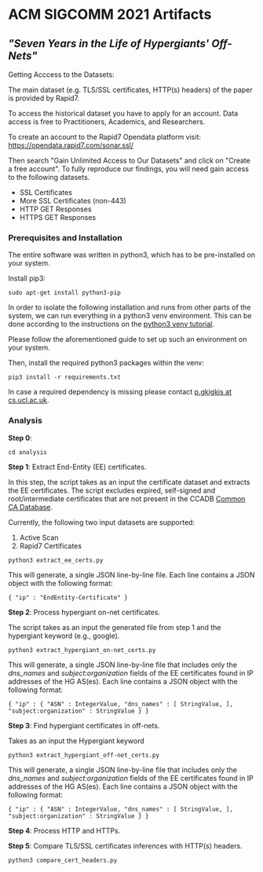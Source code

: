 # ACM SIGCOMM 2021 Artifacts
## _"Seven Years in the Life of Hypergiants' Off-Nets"_

Getting Acccess to the Datasets:


The main dataset (e.g. TLS/SSL certificates, HTTP(s) headers) of the paper is provided by Rapid7. 

To access the historical dataset you have to apply for an account. Data access is free to Practitioners, Academics, and Researchers.

To create an account to the Rapid7 Opendata platform visit:
https://opendata.rapid7.com/sonar.ssl/

Then search "Gain Unlimited Access to Our Datasets" and click on "Create a free account".
To fully reproduce our findings, you will need gain access to the following datasets.
* SSL Certificates
* More SSL Certificates (non-443)
* HTTP GET Responses
* HTTPS GET Responses




### Prerequisites and Installation
The entire software was written in python3, which has to be pre-installed on your system.

Install pip3:
```
sudo apt-get install python3-pip
```

In order to isolate the following installation and runs from other parts of the system, we can run everything in a python3 venv environment. This can be done according to the instructions on the
[python3 venv tutorial](https://docs.python.org/3/tutorial/venv.html).

Please follow the aforementioned guide to set up such an environment on your system.

Then, install the required python3 packages within the venv:
```
pip3 install -r requirements.txt
```
In case a required dependency is missing please contact [p.gkigkis at cs.ucl.ac.uk]().


### Analysis

**Step 0**:
```
cd analysis
```

**Step 1**: Extract End-Entity (EE) certificates.

In this step, the script takes as an input the certificate dataset and extracts the EE certificates.
The script excludes expired, self-signed and root/intermediate certificates that are not present in the CCADB [Common CA Database](https://www.ccadb.org).

Currently, the following two input datasets are supported:

1) Active Scan
2) Rapid7 Certificates

```
python3 extract_ee_certs.py
```

This will generate, a single JSON line-by-line file. Each line contains a JSON object with the following format:

```
{ "ip" : "EndEntity-Certificate" }
```

**Step 2**: Process hypergiant on-net certificates.

The script takes as an input the generated file from step 1 and the hypergiant keyword (e.g., google).
```
python3 extract_hypergiant_on-net_certs.py
```

This will generate, a single JSON line-by-line file that includes only the *dns_names* and *subject:organization* fields of the EE certificates found in IP addresses of the HG AS(es). Each line contains a JSON object with the following format:


```
{ "ip" : { "ASN" : IntegerValue, "dns_names" : [ StringValue, ], "subject:organization" : StringValue } }
```


**Step 3**: Find hypergiant certificates in off-nets. 

Takes as an input the Hypergiant keyword
```
python3 extract_hypergiant_off-net_certs.py
```

This will generate, a single JSON line-by-line file that includes only the *dns_names* and *subject:organization* fields of the EE certificates found in IP addresses of the HG AS(es). Each line contains a JSON object with the following format:


```
{ "ip" : { "ASN" : IntegerValue, "dns_names" : [ StringValue, ], "subject:organization" : StringValue } }
```


**Step 4**: Process HTTP and HTTPs.



**Step 5**: Compare TLS/SSL certificates inferences with HTTP(s) headers.

```
python3 compare_cert_headers.py
```